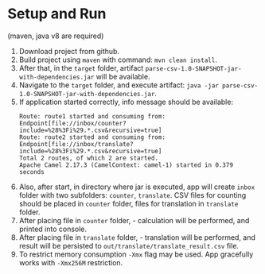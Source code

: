 Setup and Run 
=============

(maven, java v8 are required)  

1. Download project from github.
2. Build project using `maven` with command: `mvn clean install`.
3. After that, in the `target` folder, artifact `parse-csv-1.0-SNAPSHOT-jar-with-dependencies.jar` will be available.
4. Navigate to the `target` folder, and execute artifact: `java -jar parse-csv-1.0-SNAPSHOT-jar-with-dependencies.jar`.
5. If application started correctly, info message should be available:
    ```
    Route: route1 started and consuming from: Endpoint[file://inbox/counter?include=%28%3Fi%29.*.csv&recursive=true]
    Route: route2 started and consuming from: Endpoint[file://inbox/translate?include=%28%3Fi%29.*.csv&recursive=true]
    Total 2 routes, of which 2 are started.
    Apache Camel 2.17.3 (CamelContext: camel-1) started in 0.379 seconds
    ```
6. Also, after start, in directory where jar is executed, app will create `inbox` folder with two subfolders: `counter`, `translate`. 
    CSV files for counting should be placed in `counter` folder, files for translation in `translate` folder.
7. After placing file in `counter` folder, - calculation will be performed, and printed into console.
8. After placing file in `translate` folder, - translation will be performed, and result will be persisted to `out/translate/translate_result.csv` file.
9. To restrict memory consumption `-Xmx` flag may be used. App gracefully works with `-Xmx256M` restriction. 

